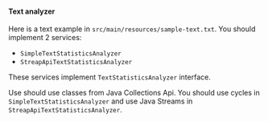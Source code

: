 #### **Text analyzer**

Here is a text example in `src/main/resources/sample-text.txt`. You should implement 2 services:
* `SimpleTextStatisticsAnalyzer`
* `StreapApiTextStatisticsAnalyzer`

These services implement `TextStatisticsAnalyzer` interface.

Use should use classes from Java Collections Api. 
You should use cycles in `SimpleTextStatisticsAnalyzer`
and use Java Streams in `StreapApiTextStatisticsAnalyzer`.